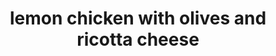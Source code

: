 ---
id: 5b19c2bc93310600149cda54
servings: 4
notes:
directions: 'in dutch oven bring 3 inches water to boiling. add noodles and 1 teaspoon olive oil. cover. cook 6 minutes or until tender; drain. lay noodles in single layer on waxed paper. cover; set aside.
meanwhile
 shred peel from lemon; halve lemon. juice 1 half
 cut remaining into wedges. season chicken with salt
 pepper
 and 1/2 of lemon peel. in skillet heat 1 tablespoon oil over medium-high heat. add chicken. cook 10 minutes or until no pink remains
 turning once. add olives; heat through. remove from heat.
in microwave-safe bowl combine ricotta
 the lemon juice and 1/2 teaspoon each salt and pepper. microcook on 100 percent power (high) for 30 seconds stirring once.
spoon ricotta mixture into bowls. top with noodles
 chicken
 and olive mixture
 remaining lemon peel
 and the fresh rosemary. pass lemon wedges. makes 4 servings.'
ingredients: '8 no-boil (oven ready) lasagna noodles
1 meyer lemon or lemon
4 small skinless
 boneless chicken breast halves
 halved crosswise
1 cup garlic-stuffed or pitted green olives
1 cup ricotta cheese
fresh rosemary (optional)'
rating: 4
ease: easy

category: main course
href: 'https: //www.bhg.com/recipe/chicken/lemon-chicken-with-olives-and-ricotta/'
totalTime: 30 minutes
cookTime:
prepTime: 30 minutes
title: lemon chicken with olives and ricotta cheese
path: /lemon-chicken-with-olives-and-ricotta-cheese
---
